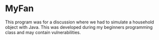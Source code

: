 # MyFan
This program was for a discussion where we had to simulate a household object with Java.
This was developed during my beginners programming class and may contain vulnerabilities.
